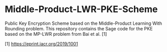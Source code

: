 # Middle-Product-LWR-PKE-Scheme
Public Key Encryption Scheme based on the Middle-Product Learning With Rounding problem.
This repository contains the Sage code for the PKE based on the MP-LWR problem from Bai et al. [1]

[1] https://eprint.iacr.org/2019/1001
